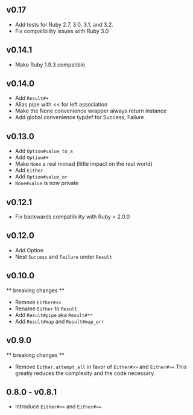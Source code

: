 ## v0.17

- Add tests for Ruby 2.7, 3.0, 3.1, and 3.2.
- Fix compatibility issues with Ruby 3.0

## v0.14.1

- Make Ruby 1.9.3 compatible

## v0.14.0

- Add `Result#+`
- Alias pipe with << for left association
- Make the None convenience wrapper always return instance
- Add global convenience typdef for Success, Failure

## v0.13.0

- Add `Option#value_to_a`
- Add `Option#+`
- Make `None` a real monad (little impact on the real world)
- Add `Either`
- Add `Option#value_or`
- `None#value` is now private

## v0.12.1

- Fix backwards compatibility with Ruby < 2.0.0

## v0.12.0

- Add Option
- Nest `Success` and `Failure` under `Result`

## v0.10.0
** breaking changes **

- Remove `Either#<<`
- Rename `Either` to `Result`
- Add `Result#pipe` aka `Result#**`
- Add `Result#map` and `Result#map_err`

## v0.9.0
** breaking changes **

- Remove `Either.attempt_all` in favor of `Either#>>` and `Either#>=`
  This greatly reduces the complexity and the code necessary.

## 0.8.0 - v0.8.1

- Introduce `Either#>>` and `Either#>=`
